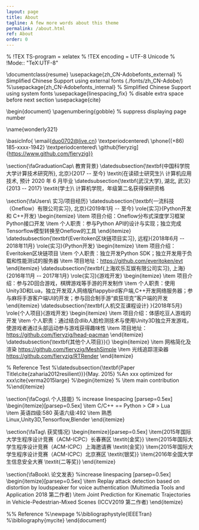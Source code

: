 ```yaml
---
layout: page
title: About
tagline: A few more words about this theme
permalink: /about.html
ref: About
order: 0
---
```

% !TEX TS-program = xelatex
% !TEX encoding = UTF-8 Unicode
% !Mode:: "TeX:UTF-8"

\documentclass{resume}
\usepackage{zh_CN-Adobefonts_external} % Simplified Chinese Support using external fonts (./fonts/zh_CN-Adobe/)
%\usepackage{zh_CN-Adobefonts_internal} % Simplified Chinese Support using system fonts
\usepackage{linespacing_fix} % disable extra space before next section
\usepackage{cite}

\begin{document}
\pagenumbering{gobble} % suppress displaying page number

\name{wonderly321}

\basicInfo{
  \email{duo0702@live.cn} \textperiodcentered\ 
  \phone{(+86) 185-xxxx-1942} \textperiodcentered\ 
  \github[fieryzig]{https://www.github.com/fieryzig}}
 
\section{\faGraduationCap\  教育背景}
\datedsubsection{\textbf{中国科学院大学计算技术研究所}, 北京}{2017 -- 至今}
\textit{在读硕士研究生}\ 计算机应用技术, 预计 2020 年 6 月毕业
\datedsubsection{\textbf{武汉大学}, 湖北, 武汉}{2013 -- 2017}
\textit{学士}\ 计算机学院，年级第二名获得保研资格

\section{\faUsers\ 实习/项目经历}
\datedsubsection{\textbf{一流科技（Oneflow）有限公司实习}, 北京}{2019年1月 -- 至今}
\role{实习}{Python开发 和 C++开发}
\begin{itemize}
  \item 项目介绍：Oneflow分布式深度学习框架Python接口开发
  \item 个人职责：参与Python API的设计与实现；独立完成Tensorflow模型转换至Oneflow的工具
\end{itemize}
\datedsubsection{\textbf{Everitoken区块链项目实习}, 远程}{2018年6月 -- 2018年11月}
\role{实习}{Python开发}
\begin{itemize}
  \item 项目介绍：Everitoken区块链项目
  \item 个人职责：独立开发Python SDK；独立开发用于负载和性能测试的服务器
  \item 项目地址：https://github.com/everitoken/evt
\end{itemize}
\datedsubsection{\textbf{上海欢乐互娱有限公司实习}, 上海}{2016年11月 -- 2017年1月}
\role{实习}{游戏开发}
\begin{itemize}
  \item 项目介绍：参与2D回合游戏，棋牌游戏等手游的开发制作
  \item 个人职责：使用Unity3D和Lua，独立开发双人网络版flappybird客户端,C++开发网络服务器；参与麻将手游客户端UI的开发；参与回合制手游“疯狂坦克”客户端的开发
\end{itemize}
\datedsubsection{\textbf{人机交互课程设计} }{2018年5月}
\role{个人项目}{游戏开发}
\begin{itemize}
  \item 项目介绍：体感吃豆人游戏的开发
  \item 个人职责：通过结合dlib人脸检测技术与使用Unity3D独立开发游戏，使游戏者通过头部运动参与游戏获得趣味性
  \item 项目地址：https://github.com/fieryzig/head-pacman
\end{itemize}
\datedsubsection{\textbf{其他个人项目}}{}
\begin{itemize}
    \item 网格简化及渲染 https://github.com/fieryzig/MeshSimple
    \item 光线追踪渲染器 https://github.com/fieryzig/RTRender
\end{itemize}


% Reference Test
%\datedsubsection{\textbf{Paper Title\cite{zaharia2012resilient}}}{May. 2015}
%An xxx optimized for xxx\cite{verma2015large}
%\begin{itemize}
%  \item main contribution
%\end{itemize}

\section{\faCogs\ 个人技能}
% increase linespacing [parsep=0.5ex]
\begin{itemize}[parsep=0.5ex]
  \item C/C++ == Python > C\# > Lua  
  \item 英语四级:580 英语六级:492
  \item 熟悉Linux,Unity3D,Tensorflow,Blender
\end{itemize}

\section{\faTag\ 获奖情况}
\begin{itemize}[parsep=0.5ex]
\item{2015年国际大学生程序设计竞赛（ACM-ICPC）长春赛区 \textit{金奖}}
\item{2015年国际大学生程序设计竞赛（ACM-ICPC）上海邀请赛 \textit{金奖}}
\item{2015年国际大学生程序设计竞赛（ACM-ICPC）北京赛区 \textit{银奖}}
\item{2016年全国大学生信息安全大赛 \textit{二等奖}}
\end{itemize}

\section{\faBook\ 论文发表}
%increase linespacing [parsep=0.5ex]
\begin{itemize}[parsep=0.5ex]
  \item Replay attack detection based on distortion by loudspeaker for voice authentication (Multimedia Tools and Application 2018 第二作者)
  \item Joint Prediction for Kinematic Trajectories in Vehicle-Pedestrian-Mixed Scenes
 (ICCV2019 第二作者)
\end{itemize}

%% Reference
%\newpage
%\bibliographystyle{IEEETran}
%\bibliography{mycite}
\end{document}
